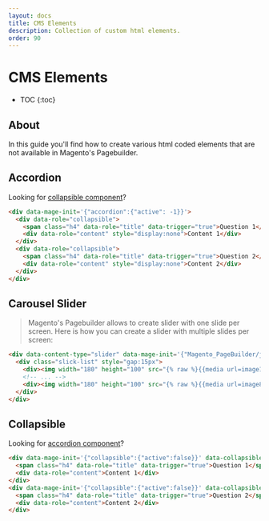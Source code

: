 ```yaml
---
layout: docs
title: CMS Elements
description: Collection of custom html elements.
order: 90
---
```


# CMS Elements

* TOC
{:toc}

## About

In this guide you'll find how to create various html coded elements that
are not available in Magento's Pagebuilder.

## Accordion

Looking for [collapsible component](#collapsible)?

```html
<div data-mage-init='{"accordion":{"active": -1}}'>
  <div data-role="collapsible">
    <span class="h4" data-role="title" data-trigger="true">Question 1</span>
    <div data-role="content" style="display:none">Content 1</div>
  </div>
  <div data-role="collapsible">
    <span class="h4" data-role="title" data-trigger="true">Question 2</span>
    <div data-role="content" style="display:none">Content 2</div>
  </div>
</div>
```

## Carousel Slider

> Magento's Pagebuilder allows to create slider with one slide per screen.
> Here is how you can create a slider with multiple slides per screen:

```html
<div data-content-type="slider" data-mage-init='{"Magento_PageBuilder/js/content-type/slider/appearance/default/widget":{"arrows": true, "dots": true}}'>
  <div class="slick-list" style="gap:15px">
    <div><img width="180" height="100" src="{% raw %}{{media url=image1.png}}{% endraw %}"/></div>
    <!-- ... -->
    <div><img width="180" height="100" src="{% raw %}{{media url=image8.png}}{% endraw %}"/></div>
  </div>
</div>
```

## Collapsible

Looking for [accordion component](#accordion)?

```html
<div data-mage-init='{"collapsible":{"active":false}}' data-collapsible="true">
  <span class="h4" data-role="title" data-trigger="true">Question 1</span>
  <div data-role="content">Content 1</div>
</div>
<div data-mage-init='{"collapsible":{"active":false}}' data-collapsible="true">
  <span class="h4" data-role="title" data-trigger="true">Question 2</span>
  <div data-role="content">Content 2</div>
</div>
```
